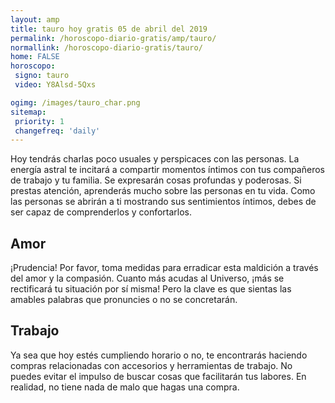```yaml
---
layout: amp
title: tauro hoy gratis 05 de abril del 2019 
permalink: /horoscopo-diario-gratis/amp/tauro/
normallink: /horoscopo-diario-gratis/tauro/
home: FALSE
horoscopo:
 signo: tauro
 video: Y8Alsd-5Qxs

ogimg: /images/tauro_char.png
sitemap:
 priority: 1
 changefreq: 'daily'
---
```



Hoy tendrás charlas poco usuales y perspicaces con las personas. La energía astral te incitará a compartir momentos íntimos con tus compañeros de trabajo y tu familia. Se expresarán cosas profundas y poderosas. Si prestas atención, aprenderás mucho sobre las personas en tu vida. Como las personas se abrirán a ti mostrando sus sentimientos íntimos, debes de ser capaz  de comprenderlos y confortarlos.

## Amor

¡Prudencia! Por favor, toma medidas para erradicar esta maldición a través del amor y la compasión. Cuanto más acudas al Universo, ¡más se rectificará tu situación por sí misma! Pero la clave es que sientas las amables palabras que pronuncies o no se concretarán.

## Trabajo

Ya sea que hoy estés cumpliendo horario o no, te encontrarás haciendo compras relacionadas con accesorios y herramientas de trabajo. No puedes evitar el impulso de buscar cosas que facilitarán tus labores. En realidad, no tiene nada de malo que hagas una compra.